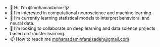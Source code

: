 - 👋 Hi, I’m @mohamadamin-fjz
- 👀 I’m interested in computational neuroscience and machine learning. 
- 🌱 I’m currently learning statistical models to interpret behavioral and neural data. 
- 💞️ I’m looking to collaborate on deep learning and data science projects based on transfer learning. 
- 📫 How to reach me mohamadaminfarajzadeh@gmail.com 

<!---
mohamadamin-fjz/mohamadamin-fjz is a ✨ special ✨ repository because its `README.md` (this file) appears on your GitHub profile.
You can click the Preview link to take a look at your changes.
--->
